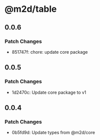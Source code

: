 # @m2d/table

## 0.0.6

### Patch Changes

- 851747f: chore: update core package

## 0.0.5

### Patch Changes

- 1d2470c: Update core package to v1

## 0.0.4

### Patch Changes

- 0b5fd9d: Update types from @m2d/core
